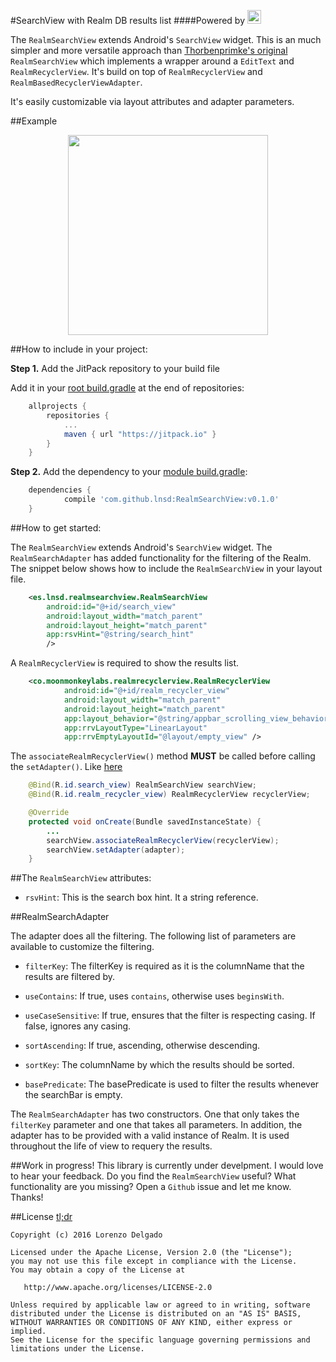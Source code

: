 #SearchView with Realm DB results list 
####Powered by [<img src="https://realm.io/assets/svg/general_logo.svg" height=22 />](https://realm.io/)

The `RealmSearchView` extends Android's `SearchView` widget. This is an much simpler and more versatile approach than [Thorbenprimke's original](https://github.com/thorbenprimke/realm-searchview) `RealmSearchView` which implements a wrapper around a `EditText` and `RealmRecyclerView`. It's build on top of `RealmRecyclerView` and `RealmBasedRecyclerViewAdapter`.

It's easily customizable via layout attributes and adapter parameters.

##Example
<p align="center">
	<img src="https://github.com/LNSD/RealmSearchView/blob/master/artwork/screencast-demo-app.gif"/ width="320">
</p>

##How to include in your project:

**Step 1.** Add the JitPack repository to your build file

Add it in your [root build.gradle](https://github.com/LNSD/RealmSearchView/blob/master/build.gradle#L22) at the end of repositories:
``` gradle
	allprojects {
		repositories {
			...
			maven { url "https://jitpack.io" }
		}
	}
```

**Step 2.** Add the dependency to your [module build.gradle](https://github.com/LNSD/RealmSearchView/blob/master/example/build.gradle#L37):

``` gradle
	dependencies {
	        compile 'com.github.lnsd:RealmSearchView:v0.1.0'
	}
```

##How to get started:

The `RealmSearchView` extends Android's `SearchView` widget. The `RealmSearchAdapter` has added functionality for the filtering of the Realm. The snippet below shows how to include the `RealmSearchView` in your  layout file.

``` xml
    <es.lnsd.realmsearchview.RealmSearchView
        android:id="@+id/search_view"
        android:layout_width="match_parent"
        android:layout_height="match_parent"
        app:rsvHint="@string/search_hint"
        />
```

A `RealmRecyclerView` is required to show the results list.

``` xml
    <co.moonmonkeylabs.realmrecyclerview.RealmRecyclerView
            android:id="@+id/realm_recycler_view"
            android:layout_width="match_parent"
            android:layout_height="match_parent"
            app:layout_behavior="@string/appbar_scrolling_view_behavior"
            app:rrvLayoutType="LinearLayout"
            app:rrvEmptyLayoutId="@layout/empty_view" />
```

The `associateRealmRecyclerView()` method **MUST** be called before calling the `setAdapter()`. Like [here](https://github.com/LNSD/RealmSearchView/blob/master/example/src/main/java/es/lnsd/example/activities/MainActivity.java#L63)

``` java
    @Bind(R.id.search_view) RealmSearchView searchView;
    @Bind(R.id.realm_recycler_view) RealmRecyclerView recyclerView;
```

``` java
	@Override
    protected void onCreate(Bundle savedInstanceState) {
    	...
        searchView.associateRealmRecyclerView(recyclerView);
        searchView.setAdapter(adapter);
    }
```

##The `RealmSearchView` attributes:

* `rsvHint`: This is the search box hint. It a string reference.

##RealmSearchAdapter

The adapter does all the filtering. The following list of parameters are available to customize the filtering.

* `filterKey`: The filterKey is required as it is the columnName that the results are filtered by.

* `useContains`: If true, uses `contains`, otherwise uses `beginsWith`.

* `useCaseSensitive`: If true, ensures that the filter is respecting casing. If false, ignores any casing.

* `sortAscending`: If true, ascending, otherwise descending.

* `sortKey`: The columnName by which the results should be sorted.

* `basePredicate`: The basePredicate is used to filter the results whenever the searchBar is empty.

The `RealmSearchAdapter` has two constructors. One that only takes the `filterKey` parameter and one that takes all parameters.
In addition, the adapter has to be provided with a valid instance of Realm. It is used throughout the life of view to requery the results.

##Work in progress!
This library is currently under develpment. I would love to hear your feedback. Do you find the `RealmSearchView` useful? What functionality are you missing? Open a `Github` issue and let me know. Thanks!

##License [tl;dr](https://tldrlegal.com/license/apache-license-2.0-(apache-2.0))
```
Copyright (c) 2016 Lorenzo Delgado

Licensed under the Apache License, Version 2.0 (the "License");
you may not use this file except in compliance with the License.
You may obtain a copy of the License at

   http://www.apache.org/licenses/LICENSE-2.0

Unless required by applicable law or agreed to in writing, software
distributed under the License is distributed on an "AS IS" BASIS,
WITHOUT WARRANTIES OR CONDITIONS OF ANY KIND, either express or implied.
See the License for the specific language governing permissions and
limitations under the License.
```
